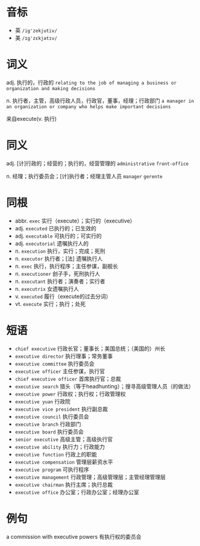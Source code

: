# 音标

- 英 `/ig'zekjutiv/`
- 美 `/ɪɡ'zɛkjətɪv/`

# 词义

adj. 执行的，行政的
`relating to the job of managing a business or organization and making decisions`

n. 执行者，主管，高级行政人员，行政官，董事，经理；行政部门
`a manager in an organization or company who helps make important decisions`



来自execute(v. 执行)

# 同义

adj. [计]行政的；经营的；执行的，经营管理的
`administrative` `front-office`

n. 经理；执行委员会；[计]执行者；经理主管人员
`manager` `gerente`

# 同根

- abbr. `exec` 实行（execute）；实行的（executive）
- adj. `executed` 已执行的；已生效的
- adj. `executable` 可执行的；可实行的
- adj. `executorial` 遗嘱执行人的
- n. `execution` 执行，实行；完成；死刑
- n. `executor` 执行者；[法] 遗嘱执行人
- n. `exec` 执行，执行程序；主任参谋，副舰长
- n. `executioner` 刽子手，死刑执行人
- n. `executant` 执行者；演奏者；实行者
- n. `executrix` 女遗嘱执行人
- v. `executed` 履行（execute的过去分词）
- vt. `execute` 实行；执行；处死

# 短语

- `chief executive` 行政长官；董事长；美国总统；（美国的）州长
- `executive director` 执行理事；常务董事
- `executive committee` 执行委员会
- `executive officer` 主任参谋，执行官
- `chief executive officer` 首席执行官；总裁
- `executive search` 猎头（等于headhunting）；搜寻高级管理人员（的做法）
- `executive power` 行政权；执行权；行政管理权
- `executive yuan` 行政院
- `executive vice president` 执行副总裁
- `executive council` 执行委员会
- `executive branch` 行政部门
- `executive board` 执行委员会
- `senior executive` 高级主管；高级执行官
- `executive ability` 执行力；行政能力
- `executive function` 行政上的职能
- `executive compensation` 管理层薪资水平
- `executive program` 可执行程序
- `executive management` 行政管理；高级管理层；主管经理管理层
- `executive chairman` 执行主席；执行总裁
- `executive office` 办公室；行政办公室；经理办公室

# 例句

a commission with executive powers
有执行权的委员会


